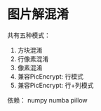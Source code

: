 # 图片解混淆

共有五种模式：
1. 方块混淆
2. 行像素混淆
3. 像素混淆
4. 兼容PicEncrypt: 行模式
5. 兼容PicEncrypt: 行+列模式

依赖：
  numpy
  numba
  pillow
